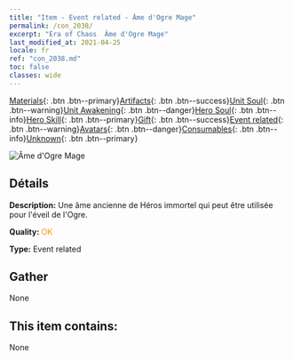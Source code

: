 ```yaml
---
title: "Item - Event related - Âme d'Ogre Mage"
permalink: /con_2038/
excerpt: "Era of Chaos  Âme d'Ogre Mage"
last_modified_at: 2021-04-25
locale: fr
ref: "con_2038.md"
toc: false
classes: wide
---
```

 [Materials](/ItemsFR/){: .btn .btn--primary}[Artifacts](/ItemsFR/Artifacts/){: .btn .btn--success}[Unit Soul](/ItemsFR/UnitSoul/){: .btn .btn--warning}[Unit Awakening](/ItemsFR/UnitAwakening/){: .btn .btn--danger}[Hero Soul](/ItemsFR/HeroSoul/){: .btn .btn--info}[Hero Skill](/ItemsFR/HeroSkill/){: .btn .btn--primary}[Gift](/ItemsFR/Gift/){: .btn .btn--success}[Event related](/ItemsFR/Events/){: .btn .btn--warning}[Avatars](/ItemsFR/Avatars/){: .btn .btn--danger}[Consumables](/ItemsFR/Consumables/){: .btn .btn--info}[Unknown](/ItemsFR/Unknown/){: .btn .btn--primary}

 ![Âme d'Ogre Mage](/images/t/juexing_404.png)

## Détails
 **Description:** Une âme ancienne de Héros immortel qui peut être utilisée pour l'éveil de l'Ogre.

 **Quality:** <span style="color: #FF8C00">OK</span>

 **Type:** Event related

## Gather

  None

## This item contains:

  None

